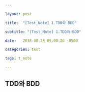 ```yaml
---

layout: post

title:  "[Test_Note] 1.TDD와 BDD"

subtitle: "[Test_Note] 1.TDD와 BDD"

date:   2018-08-28 09:00:20 -0500

categories: test

tags: t_note

---
```


## TDD와 BDD